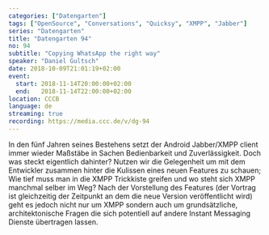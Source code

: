 ```yaml
---
categories: ["Datengarten"]
tags: ["OpenSource", "Conversations", "Quicksy", "XMPP", "Jabber"]
series: "Datengarten"
title: "Datengarten 94"
no: 94
subtitle: "Copying WhatsApp the right way"
speaker: "Daniel Gultsch"
date: 2018-10-09T21:01:19+02:00
event:
  start: 2018-11-14T20:00:00+02:00
  end:   2018-11-14T22:00:00+02:00
location: CCCB
language: de 
streaming: true
recording: https://media.ccc.de/v/dg-94
---
```


In den fünf Jahren seines Bestehens setzt der Android Jabber/XMPP client immer wieder Maßstäbe in Sachen Bedienbarkeit und Zuverlässigkeit. Doch was steckt eigentlich dahinter? Nutzen wir die Gelegenheit um mit dem Entwickler zusammen hinter die Kulissen eines neuen Features zu schauen; Wie tief muss man in die XMPP Trickkiste greifen und wo steht sich XMPP manchmal selber im Weg? Nach der Vorstellung des Features (der Vortrag ist gleichzeitig der Zeitpunkt an dem die neue Version veröffentlicht wird) geht es jedoch nicht nur um XMPP sondern auch um grundsätzliche, architektonische Fragen die sich potentiell auf andere Instant Messaging Dienste übertragen lassen.
